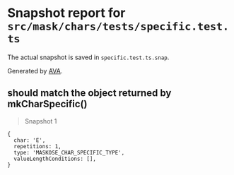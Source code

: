 # Snapshot report for `src/mask/chars/tests/specific.test.ts`

The actual snapshot is saved in `specific.test.ts.snap`.

Generated by [AVA](https://ava.li).

## should match the object returned by mkCharSpecific()

> Snapshot 1

    {
      char: 'E',
      repetitions: 1,
      type: 'MASKOSE_CHAR_SPECIFIC_TYPE',
      valueLengthConditions: [],
    }
